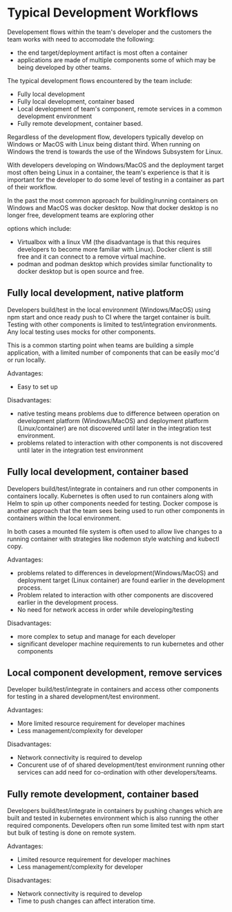 ﻿# Typical Development Workflows

Developement flows within the team's developer and the customers the team works
with need to accomodate the following:

* the end target/deployment artifact is most often a container
* applications are made of multiple components some of which may be being developed
  by other teams.

The typical development flows encountered by the team include:

* Fully local development
* Fully local development, container based
* Local development of team's component, remote services in a common development environment
* Fully remote development, container based.

Regardless of the development flow, developers typically develop on Windows or MacOS with Linux being
distant third. When running on Windows the trend is towards the use of the Windows Subsystem for Linux.

With developers developing on Windows/MacOS and the deployment target most often being Linux in
a container, the team's experience is that it is important for the developer to do some level of
testing in a container as part of their workflow.

In the past the most common approach for building/running containers on Windows and MacOS
was docker desktop. Now that docker desktop is no longer free, development teams are exploring other

options which include:
* Virtualbox with a linux VM (the disadvantage is that this requires developers to become more
  familiar with Linux). Docker client is still free and it can connect to a remove virtual
  machine.
* podman and podman desktop which provides similar functionality to docker desktop but is
  open source and free.

## Fully local development, native platform

Developers build/test in the local environment (Windows/MacOS) using npm start and once
ready push to CI where the target container is built. Testing with other components
is limited to test/integration environments. Any local testing uses mocks for other components.

This is a common starting point when teams are building a simple application, with a limited
number of components that can be easily moc'd or run locally.

Advantages:
* Easy to set up

Disadvantages:
* native testing means problems due to difference between operation on development
  platform (Windows/MacOS) and deployment platform (Linux/container) are not
  discovered until later in the integration test environment.
* problems related to interaction with other components is not discovered until later
  in the integration test environment

## Fully local development, container based

Developers build/test/integrate in containers and run other components in containers
locally. Kubernetes is often used to run containers along with Helm to spin up other
components needed for testing. Docker compose is another approach that the team 
sees being used to run other components in containers within the local environment.

In both cases a mounted file system is often used to allow live
changes to a running container with strategies like nodemon style watching and
kubectl copy.

Advantages:
* problems related to differences in development(Windows/MacOS) and deployment 
  target (Linux container) are found earlier in the development process.
* Problem related to interaction with other components are discovered earlier
  in the development process.
* No need for network access in order while developing/testing 

Disadvantages:
* more complex to setup and manage for each developer
* significant developer machine requirements to run kubernetes and other components

## Local component development, remove services

Developer build/test/integrate in containers and access other components for
testing in a shared development/test environment. 

Advantages:
* More limited resource requirement for developer machines
* Less management/complexity for developer

Disadvantages:
* Network connectivity is required to develop
* Concurent use of of shared development/test environment running other
  services can add need for co-ordination with other developers/teams. 

## Fully remote development, container based

Developers build/test/integrate in containers by pushing changes which are built and
tested in kubernetes environment which is also running the other required components.
Developers often run some limited test with npm start but bulk of testing is done
on remote system.

Advantages:
* Limited resource requirement for developer machines
* Less management/complexity for developer

Disadvantages:
* Network connectivity is required to develop
* Time to push changes can affect interation time.
